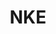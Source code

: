 ---
inv_num: 2020-003
add_credit:
url: 2020-003-nke
title: NKE
year: '2020'
display_year: '2020'
medium: IQDemy Premium UV ink on IKEA MELLTORP table tops
dims: 95 x 59
pitch:
ps:
live_url:
youtube:
related_code:
subheading:
download:
commission:
layout: things-i-made
---